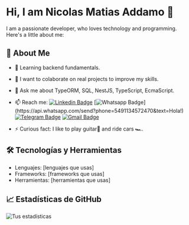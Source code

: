 # Hi, I am Nicolas Matias Addamo 👋

I am a passionate developer, who loves technology and programming. Here's a little about me: 
## 🚀 About Me

- 🌱 Learning backend fundamentals.
- 👯 I want to colaborate on real projects to improve my skills.
- 💬 Ask me about TypeORM, SQL, NestJS, TypeScript, EcmaScript.
- 📫 Reach me: 
    [![Linkedin Badge](https://img.shields.io/badge/-LinkedIn-blue?style=flat-square&logo=Linkedin&logoColor=white&link=https://www.linkedin.com/in/luiz-carlos-abbott-galvão-neto-21a93b148/)](https://www.linkedin.com/in/nicolasaddamo1/)
    [![Whatsapp Badge](https://img.shields.io/badge/-Whatsapp-4CA143?style=flat-square&labelColor=4CA143&logo=whatsapp&logoColor=white&link=https://api.whatsapp.com/send?phone=5584999122284&text=Olá!)](https://api.whatsapp.com/send?phone=5491134572470&text=Hola!)
    [![Telegram Badge](https://img.shields.io/badge/-Telegram-1ca0f1?style=flat-square&labelColor=1ca0f1&logo=telegram&logoColor=white&link=https://t.me/luiz740)](https://t.me/Nicolasmatias)
    [![Gmail Badge](https://img.shields.io/badge/-Gmail-c14438?style=flat-square&logo=Gmail&logoColor=white&link=mailto:luiz7401@gmail.com)](mailto:nicolasaddamo1@gmail.com)
    
- ⚡ Curious fact: I like to play guitar🎸 and ride cars 🏎️.

## 🛠️ Tecnologías y Herramientas

- Lenguajes: [lenguajes que usas]
- Frameworks: [frameworks que usas]
- Herramientas: [herramientas que usas]

## 📈 Estadísticas de GitHub

![Tus estadísticas](https://github-readme-stats.vercel.app/api?username=tu-usuario&show_icons=true&theme=radical)
